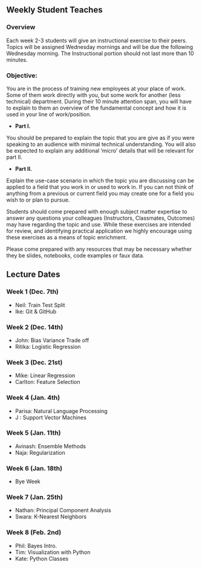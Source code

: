 ## Weekly Student Teaches

### Overview
Each week 2-3 students will give an instructional exercise to their peers.
Topics will be assigned Wednesday mornings and will be due the following Wednesday morning.
The Instructional portion should not last more than 10 minutes.

### Objective:
You are in the process of training new employees at your place of work.  Some of them work directly with you, but some work for another (less technical) department.  During their 10 minute attention span, you will have to explain to them an overview of the fundamental concept and how it is used in your line of work/position.

- __Part I.__

You should be prepared to explain the topic that you are give as if you were speaking to an audience with minimal technical	understanding.
You will also be expected to explain any additional ‘micro’ details that will be relevant for part II.

- __Part II.__

Explain the use-case scenario in which the topic you are discussing can be applied to a field that you work in or used to work in.
If you can not think of anything from a previous or current field you	may create one for a field you wish to or plan to pursue.

Students should come prepared with enough subject matter expertise to answer any questions your colleagues (Instructors, Classmates, Outcomes) may have regarding the topic and use.
While these exercises are intended for review, and identifying practical application we highly encourage using these exercises as a means of topic enrichment.

Please come prepared with any resources that may be necessary whether they be slides, notebooks, code examples or faux data.

## Lecture Dates
### Week 1 (Dec. 7th)
- Neil: Train Test Split
- Ike: Git & GitHub


### Week 2 (Dec. 14th)
- John: Bias Variance Trade off
- Ritika: Logistic Regression

### Week 3 (Dec. 21st)
- Mike: Linear Regression
- Carlton: Feature Selection

### Week 4 (Jan. 4th)
- Parisa: Natural Language Processing
- J : Support Vector Machines

### Week 5 (Jan. 11th)
- Avinash: Ensemble Methods
- Naja: Regularization

### Week 6 (Jan. 18th)
- Bye Week

### Week 7 (Jan. 25th)
- Nathan: Principal Component Analysis
- Swara: K-Nearest Neighbors

### Week 8 (Feb. 2nd)
- Phil: Bayes Intro.
- Tim: Visualization with Python
- Kate: Python Classes
